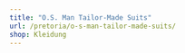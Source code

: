```yaml
---
title: "O.S. Man Tailor-Made Suits"
url: /pretoria/o-s-man-tailor-made-suits/
shop: Kleidung
---
```

